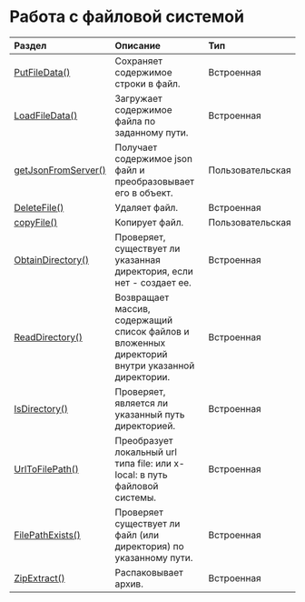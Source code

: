 # Работа с файловой системой

| Раздел | Описание | Тип |
| :--- | :--- | :--- |
| [PutFileData\(\)](/Code/Functions/WorkingWithTheFileSystem/PutFileData.md) | Сохраняет содержимое строки в файл. | Встроенная |
| [LoadFileData\(\)](/Code/Functions/WorkingWithTheFileSystem/LoadFileData.md) | Загружает содержимое файла по заданному пути. | Встроенная |
| [getJsonFromServer\(\)](/Code/Functions/WorkingWithTheFileSystem/getJsonFromServer.md) | Получает содержимое json файл и преобразовывает его в объект. | Пользовательская |
| [DeleteFile\(\)](/Code/Functions/WorkingWithTheFileSystem/DeleteFile.md) | Удаляет файл. | Встроенная |
| [copyFile\(\)](/Code/Functions/WorkingWithTheFileSystem/copyFile.md) | Копирует файл. | Пользовательская |
| [ObtainDirectory\(\)](/Code/Functions/WorkingWithTheFileSystem/ObtainDirectory.md) | Проверяет, существует ли указанная директория, если нет - создает ее. | Встроенная |
| [ReadDirectory\(\)](/Code/Functions/WorkingWithTheFileSystem/ReadDirectory.md) | Возвращает массив, содержащий список файлов и вложенных директорий внутри указанной директории. | Встроенная |
| [IsDirectory\(\)](/Code/Functions/WorkingWithTheFileSystem/IsDirectory.md) | Проверяет, является ли указанный путь директорией. | Встроенная |
| [UrlToFilePath\(\)](/Code/Functions/WorkingWithTheFileSystem/UrlToFilePath.md) | Преобразует локальный url типа file: или x-local: в путь файловой системы. | Встроенная |
| [FilePathExists\(\)](/Code/Functions/WorkingWithTheFileSystem/FilePathExists.md) | Проверяет существует ли файл \(или директория\) по указанному пути. | Встроенная |
| [ZipExtract\(\)](/Code/Functions/WorkingWithTheFileSystem/ZipExtract.md) | Распаковывает архив. | Встроенная |




